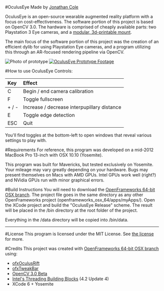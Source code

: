 #OculusEye
Made by [Jonathan Cole](www.joncole.me)

OculusEye is an open-source wearable augmented reality platform with a focus on cost-effectiveness. The software portion of this project is based on OpenCV 3.0. The hardware is comprised of cheaply available parts: two Playstation 3 Eye cameras, and a [modular, 3d-printable mount](/etc/models).

The main focus of the software portion of this project was the creation of an efficient dylib for using Playstation Eye cameras, and a program utilizing this through an AR-focused rendering pipeline via OpenCV.

![Photo of prototype](http://i.imgur.com/MxHzK2b.jpg)
[![OculusEye Prototype Footage](http://img.youtube.com/vi/RTLH47_6cyU/0.jpg)](http://www.youtube.com/watch?v=RTLH47_6cyU)

#How to use OculusEye
Controls:

| Key    |  Effect                                      |
|:------ |:-------------------------------------------- |
| C      |  Begin / end camera calibration              |
| F      |  Toggle fullscreen                           |
| + / -  |  Increase / decrease interpupillary distance |
| E      |  Toggle edge detection                       |
| ESC    |  Quit                                        |

You'll find toggles at the bottom-left to open windows that reveal various settings to play with.

#Requirements
For reference, this program was developed on a mid-2012 MacBook Pro 13-inch with OSX 10.10 (Yosemite).

This program was built for Mavericks, but tested exclusively on Yosemite. Your mileage may vary greatly depending on your hardware. Bugs may present themselves on Macs with AMD GPUs. Intel GPUs work well (right?) and NVidia GPUs run with minor graphical errors.

#Build Instructions
You will need to download the [OpenFrameworks 64-bit OSX branch](https://github.com/NickHardeman/openframeworks_osx_64). The project file goes in the same directory as any other OpenFrameworks project (openframeworks_osx_64/apps/myApps/). Open the XCode project and build the "OculusEye Release" scheme. The result will be placed in the /bin directory at the root folder of the project.

Everything in the /data directory will be copied into /bin/data.

___

#License
This program is licensed under the MIT License. See [the license](LICENSE.txt) for more.

#Credits
This project was created with [OpenFrameworks 64-bit OSX branch](https://github.com/NickHardeman/openframeworks_osx_64) using:
- [ofxOculusRift](https://github.com/andreasmuller/ofxOculusRift)
- [ofxTweakBar](https://github.com/roxlu/ofxTweakbar)
- [OpenCV 3.0 Beta](http://opencv.org/)
- [Intel's Threading Building Blocks](https://www.threadingbuildingblocks.org/) (4.2 Update 4)
- XCode 6 + Yosemite
